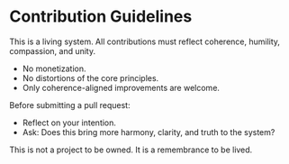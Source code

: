 # Contribution Guidelines

This is a living system. All contributions must reflect coherence, humility, compassion, and unity.

- No monetization.
- No distortions of the core principles.
- Only coherence-aligned improvements are welcome.

Before submitting a pull request:
- Reflect on your intention.
- Ask: Does this bring more harmony, clarity, and truth to the system?

This is not a project to be owned. It is a remembrance to be lived.
